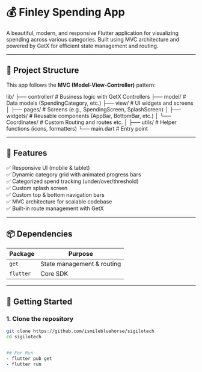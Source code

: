 
# 💰 Finley Spending App

A beautiful, modern, and responsive Flutter application for visualizing spending across various categories. Built using MVC architecture and powered by GetX for efficient state management and routing.

---

## 🧱 Project Structure

This app follows the **MVC (Model-View-Controller)** pattern:

lib/
├── controller/ # Business logic with GetX Controllers
├── model/ # Data models (SpendingCategory, etc.)
├── view/ # UI widgets and screens
│ ├── pages/ # Screens (e.g., SpendingScreen, SplashScreen)
│ ├── widgets/ # Reusable components (AppBar, BottomBar, etc.)
│ └── Coordinates/ # Custom Routing and routes etc.
│ 
├── utils/ # Helper functions (icons, formatters)
└── main.dart # Entry point



---

## 🧪 Features

✅ Responsive UI (mobile & tablet)  
✅ Dynamic category grid with animated progress bars  
✅ Categorized spend tracking (under/over/threshold)  
✅ Custom splash screen  
✅ Custom top & bottom navigation bars  
✅ MVC architecture for scalable codebase  
✅ Built-in route management with GetX

---

## 📦 Dependencies

| Package      | Purpose                          |
|--------------|----------------------------------|
| `get`        | State management & routing       |
| `flutter`    | Core SDK                         |

---

## 🚀 Getting Started

### 1. Clone the repository

```bash
git clone https://github.com/ismilebluehorse/sigilotech
cd sigilotech


## For Run
- flutter pub get
- flutter run
